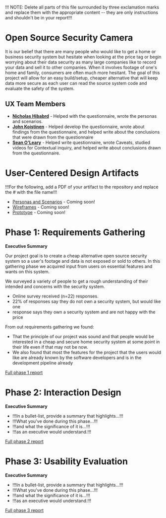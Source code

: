 !!! NOTE: Delete all parts of this file surrounded by three exclamation marks and replace them with the appropriate content -- they are only instructions and shouldn't be in your report!!!

# Open Source Security Camera

It is our belief that there are many people who would like to get a home or business security system but hesitate when looking at the price tag or begin worrying about their data security as many large companies like to record your data and sell it to other companies. When it involves footage of one's home and family, consumers are often much more hesitant. The goal of this project will allow for an easy build/setup, cheaper alternative that will keep data more secure as each user can read the source system code and evaluate the safety of the system.

## UX Team Members

* **[Nicholas Hibabrd](https://usabilityengineering.github.io/ux-portfolio-nickhib/)** - Helped with the questionnaire, wrote the personas and scenarios.
* **[John Koistinen](https://discord.com/channels/@me/946508686468210688/952023828274487327)** - Helped develop the questionnaire, wrote about findings from the questionnaire, and helped write about the conclusions that were drawn from the questionnaire
* **[Sean O'Leary](https://usabilityengineering.github.io/ux-portfolio-seanoleary22/)** - Helped write questionnaire, wrote Caveats, studied videos for Contextual inquiry, and helped write about conclusions drawn from the questionnaire.

# User-Centered Design Artifacts
 
!!!For the following, add a PDF of your artifact to the repository and replace the # with the file name!!!
* [Personas and Scenarios](/personas_and_scenarios_ossc.pdf) - Coming soon!
* [Wireframes](#) - Coming soon!
* [Prototype](#) - Coming soon!

# Phase 1: Requirements Gathering

**Executive Summary**

Our project goal is to create a cheap alternative open source security system so a user's footage and data is not exposed or sold to others. In this gathering phase we acquired input from users on essential features and wants on this system.

We surveyed a variety of people to get a rough understanding of their intended and concerns with the security system.
* Online survey received (n=22) responses.
* 22% of responses say they do not own a security system, but would like one
* response says they own a security system and are not happy with the price

From out requirements gathering we found:
* That the principle of our project was sound and that people would be interested in a cheap and secure home security system at some point in their life even if that may not be now.
* We also found that most the features for the project that the users would like are already known by the software developers and is in the development pipeline already

[Full phase 1 report](requirements/)

# Phase 2: Interaction Design

**Executive Summary**

* !!!In a bullet-list, provide a summary that highlights...!!!
* !!!What you've done during this phase...!!!
* !!!and what the significance of it is...!!!
* !!!as an executive would understand.!!!

[Full phase 2 report](design/)

# Phase 3: Usability Evaluation

**Executive Summary**

* !!!In a bullet-list, provide a summary that highlights...!!!
* !!!What you've done during this phase...!!!
* !!!and what the significance of it is...!!!
* !!!as an executive would understand.!!!

[Full phase 3 report](evaluation/)
